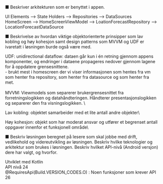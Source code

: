 ■ Beskriver arkitekturen som er benyttet i appen.


UI Elements --> State Holders --> Repositories --> DataSources \
HomeScreen --> HomeScreenViewModel --> LoationForecastRepository --> LocationForecastDataSource

■ Beskrivelse av hvordan viktige objektorienterte prinsipper som lav kobling og høy kohesjon samt design patterns som MVVM
og UDF er ivaretatt i løsningen burde også være med.

UDF: unidirectional dataflow: dataen går kun i én retning gjennom appens komponenter, og endringer i dataene propageres nedover gjennom lagene for å oppdatere grensesnittene. \
      - brukt mest i homescreen der vi viser informasjonen som hentes fra vm som henter fra repository, som henter fra datasource og som henter fra met.  \
      \
MVVM: Viewmodels som separerer brukergrensesnittet fra forretningslogikken og datahåndteringen. Håndterer presentasjonslogikken og separerer den fra visningslogikken. \

Lav kobling: objektet samarbeider med et lite antall andre objekter\

Høy kohesjon: objekt som har moderat ansvar og utfører et begrenset antall oppgaver innenfor et funksjonell område\

■ Beskriv løsningen beregnet på lesere som skal jobbe med drift, vedlikehold og videreutvikling av løsningen. Beskriv hvilke teknologier og arkitektur som brukes i løsningen. Beskriv hvilket API-nivå (Android versjon) dere har valgt, og hvorfor.

Utviklet med Kotlin \
API nivå 24 \
@RequiresApi(Build.VERSION_CODES.O) : Noen funksjoner som krever API 26 


